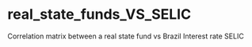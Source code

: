 # real_state_funds_VS_SELIC
Correlation matrix between a real state fund vs Brazil Interest rate SELIC
